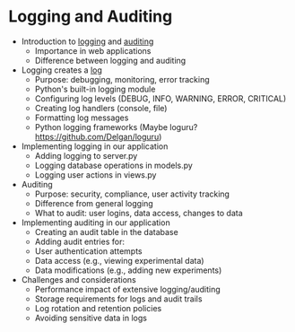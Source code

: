 # Logging and Auditing

<p id="terms"></p>

-   Introduction to [logging](g:logging) and [auditing](g:auditing)
    -   Importance in web applications
    -   Difference between logging and auditing
-   Logging creates a [log](g:log)
    -   Purpose: debugging, monitoring, error tracking
    -   Python's built-in logging module
    -   Configuring log levels (DEBUG, INFO, WARNING, ERROR, CRITICAL)
    -   Creating log handlers (console, file)
    -   Formatting log messages
    -   Python logging frameworks (Maybe loguru? https://github.com/Delgan/loguru)
-   Implementing logging in our application
    -   Adding logging to server.py
    -   Logging database operations in models.py
    -   Logging user actions in views.py
-   Auditing
    -   Purpose: security, compliance, user activity tracking
    -   Difference from general logging
    -   What to audit: user logins, data access, changes to data
-   Implementing auditing in our application
    -   Creating an audit table in the database
    -   Adding audit entries for:
    - User authentication attempts
    - Data access (e.g., viewing experimental data)
    - Data modifications (e.g., adding new experiments)
-   Challenges and considerations
    -   Performance impact of extensive logging/auditing
    -   Storage requirements for logs and audit trails
    -   Log rotation and retention policies
    -   Avoiding sensitive data in logs